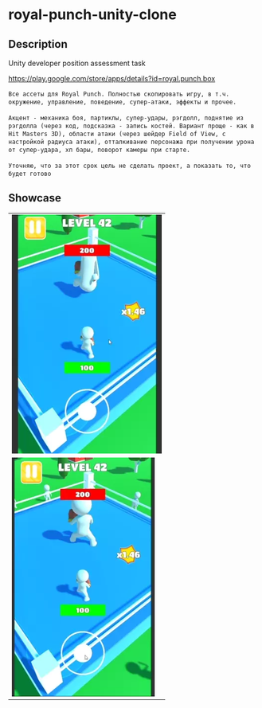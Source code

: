# royal-punch-unity-clone
 
## Description

Unity developer position assessment task

https://play.google.com/store/apps/details?id=royal.punch.box

```
Все ассеты для Royal Punch. Полностью скопировать игру, в т.ч. окружение, управление, поведение, супер-атаки, эффекты и прочее.

Акцент - механика боя, партиклы, супер-удары, рэгдолл, поднятие из рэгдолла (через код, подсказка - запись костей. Вариант проще - как в Hit Masters 3D), области атаки (через шейдер Field of View, с настройкой радиуса атаки), отталкивание персонажа при получении урона от супер-удара, хп бары, поворот камеры при старте.

Уточняю, что за этот срок цель не сделать проект, а показать то, что будет готово
```
## Showcase

<table>
  <tr>
    <td>
      <img src="./readme-content/preview_1.webp" />
    </td>
  </tr>
  <tr>
    <td>
      <img src="./readme-content/preview_2.webp" />
    </td>
  </tr>
</table>
